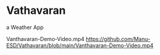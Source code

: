 # Vathavaran

a Weather App

Vanthavaran-Demo-Video.mp4
https://github.com/Manu-ESD/Vathavaran/blob/main/Vanthavaran-Demo-Video.mp4
